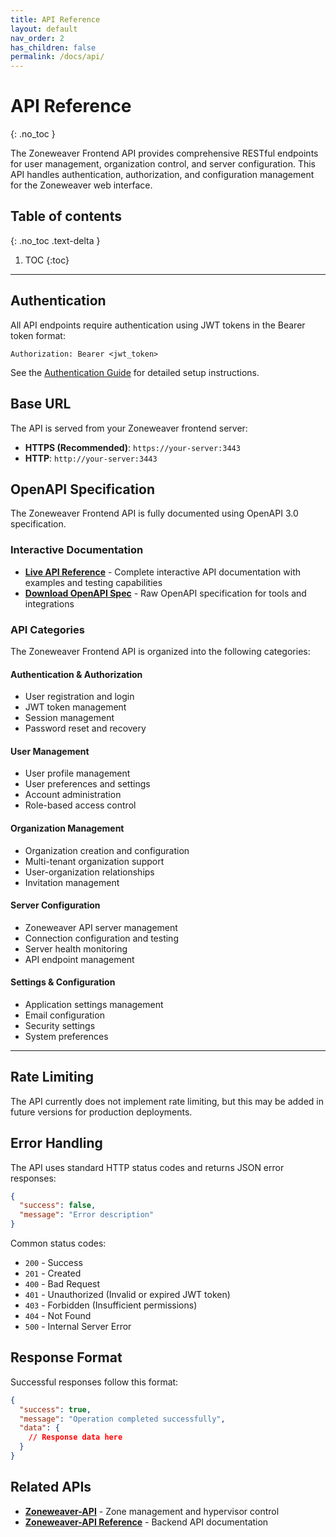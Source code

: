```yaml
---
title: API Reference
layout: default
nav_order: 2
has_children: false
permalink: /docs/api/
---
```


# API Reference
{: .no_toc }

The Zoneweaver Frontend API provides comprehensive RESTful endpoints for user management, organization control, and server configuration. This API handles authentication, authorization, and configuration management for the Zoneweaver web interface.

## Table of contents
{: .no_toc .text-delta }

1. TOC
{:toc}

---

## Authentication

All API endpoints require authentication using JWT tokens in the Bearer token format:

```http
Authorization: Bearer <jwt_token>
```

See the [Authentication Guide](../guides/authentication/) for detailed setup instructions.

## Base URL

The API is served from your Zoneweaver frontend server:

- **HTTPS (Recommended)**: `https://your-server:3443`
- **HTTP**: `http://your-server:3443`

## OpenAPI Specification

The Zoneweaver Frontend API is fully documented using OpenAPI 3.0 specification.

### Interactive Documentation

- **[Live API Reference](swagger-ui.html)** - Complete interactive API documentation with examples and testing capabilities
- **[Download OpenAPI Spec](openapi.json)** - Raw OpenAPI specification for tools and integrations

### API Categories

The Zoneweaver Frontend API is organized into the following categories:

#### Authentication & Authorization
- User registration and login
- JWT token management
- Session management
- Password reset and recovery

#### User Management
- User profile management
- User preferences and settings
- Account administration
- Role-based access control

#### Organization Management  
- Organization creation and configuration
- Multi-tenant organization support
- User-organization relationships
- Invitation management

#### Server Configuration
- Zoneweaver API server management
- Connection configuration and testing
- Server health monitoring
- API endpoint management

#### Settings & Configuration
- Application settings management
- Email configuration
- Security settings
- System preferences

---

## Rate Limiting

The API currently does not implement rate limiting, but this may be added in future versions for production deployments.

## Error Handling

The API uses standard HTTP status codes and returns JSON error responses:

```json
{
  "success": false,
  "message": "Error description"
}
```

Common status codes:
- `200` - Success
- `201` - Created
- `400` - Bad Request
- `401` - Unauthorized (Invalid or expired JWT token)
- `403` - Forbidden (Insufficient permissions)
- `404` - Not Found
- `500` - Internal Server Error

## Response Format

Successful responses follow this format:

```json
{
  "success": true,
  "message": "Operation completed successfully",
  "data": {
    // Response data here
  }
}
```

## Related APIs

- **[Zoneweaver-API](https://zoneweaver-api.startcloud.com/)** - Zone management and hypervisor control
- **[Zoneweaver-API Reference](https://zoneweaver-api.startcloud.com/docs/api/)** - Backend API documentation
